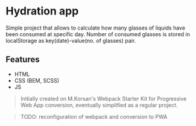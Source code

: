 # Hydration app
Simple project that allows to calculate how many glasses of liquids have been consumed at specific day. Number of consumed glasses is stored in localStorage as key(date)-value(no. of glasses) pair.

## Features

- HTML
- CSS (BEM, SCSS)
- JS

>Initially created on  M.Korsan's Webpack Starter Kit for Progressive Web App conversion, eventually simplified as a regular project.  

>TODO: 
 reconfiguration of webpack and conversion to PWA
